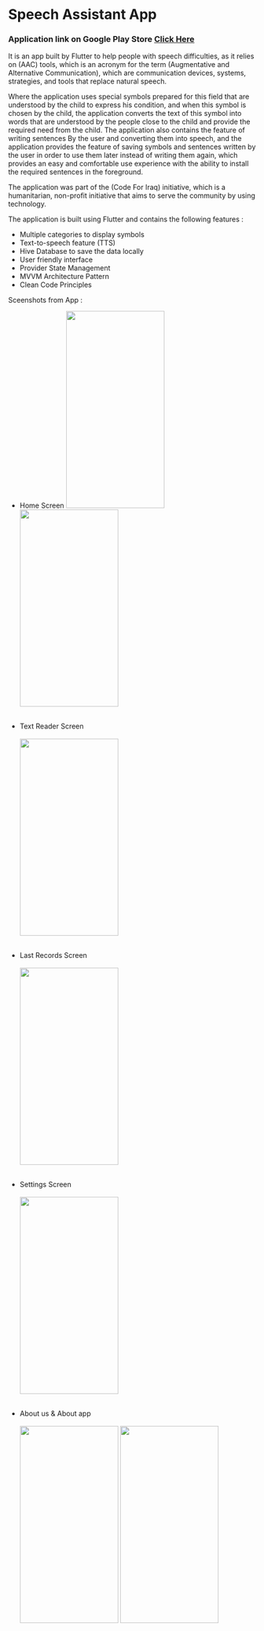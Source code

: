 # Speech Assistant App

### Application link on Google Play Store [Click Here](https://play.google.com/store/apps/details?id=org.codeforiraq.speech_assistant)

It is an app built by Flutter to help people with speech difficulties, as it relies on (AAC) tools, which is an acronym for the term (Augmentative and Alternative Communication), which are communication devices, systems, strategies, and tools that replace natural speech.

Where the application uses special symbols prepared for this field that are understood by the child to express his condition, and when this symbol is chosen by the child, the application converts the text of this symbol into words that are understood by the people close to the child and provide the required need from the child. The application also contains the feature of writing sentences By the user and converting them into speech, and the application provides the feature of saving symbols and sentences written by the user in order to use them later instead of writing them again, which provides an easy and comfortable use experience with the ability to install the required sentences in the foreground.

The application was part of the (Code For Iraq) initiative, which is a humanitarian, non-profit initiative that aims to serve the community by using technology.

The application is built using Flutter and contains the following features :

- Multiple categories to display symbols
- Text-to-speech feature (TTS)
- Hive Database to save the data locally
- User friendly interface
- Provider State Management
- MVVM Architecture Pattern
- Clean Code Principles

Sceenshots from App :

- Home Screen
  <img src="https://github.com/mortadha1144/speech_assistant_app_apk/assets/105784062/3c9a3237-d2c1-48d5-84c2-5fdeed9ee6dd" width="200" height="400">
  <img src="https://github.com/mortadha1144/speech_assistant_app_apk/assets/105784062/9b27c565-d445-423e-acaa-65c5761c8f76" width="200" height="400"><br/><br/>

- Text Reader Screen<br/><br/>
  <img src="https://github.com/mortadha1144/speech_assistant_app_apk/assets/105784062/d9adb32c-f48b-471e-8316-1ce47fd6c0fd" width="200" height="400"><br/><br/>

- Last Records Screen<br/><br/>
  <img src="https://github.com/mortadha1144/speech_assistant_app_apk/assets/105784062/f19d9294-21a6-4c85-b9ca-b2c760f85a5b" width="200" height="400"><br/><br/>

- Settings Screen<br/><br/>
  <img src="https://github.com/mortadha1144/speech_assistant_app_apk/assets/105784062/94cab022-38a6-410f-a462-7e427e2c68e2" width="200" height="400"><br/><br/>

- About us & About app<br/><br/>
  <img src="https://github.com/mortadha1144/speech_assistant_app_apk/assets/105784062/eaa63a6c-c8d7-420c-bbc0-2eefd672265d" width="200" height="400">
  <img src="https://github.com/mortadha1144/speech_assistant_app_apk/assets/105784062/907e2e24-f962-476c-b678-5adbb3fe5b21" width="200" height="400"><br/><br/>
